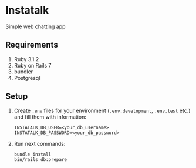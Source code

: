 # Instatalk

Simple web chatting app

## Requirements
1. Ruby 3.1.2
2. Ruby on Rails 7
3. bundler
4. Postgresql

## Setup
1. Create `.env` files for your environment (`.env.development`, `.env.test` etc.) and fill them with information:
   ```
   INSTATALK_DB_USER=<your_db_username>
   INSTATALK_DB_PASSWORD=<your_db_password>
   ```
2. Run next commands:
   ```
   bundle install
   bin/rails db:prepare
   ```

